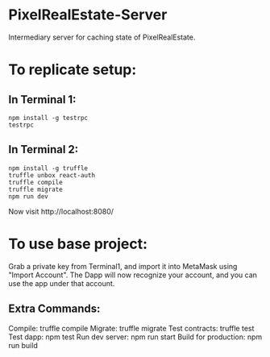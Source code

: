 # PixelRealEstate-Server
Intermediary server for caching state of PixelRealEstate.

To replicate setup:
===

In Terminal 1:
---
    npm install -g testrpc
    testrpc

In Terminal 2:
---
    npm install -g truffle
    truffle unbox react-auth
    truffle compile
    truffle migrate
    npm run dev

Now visit http://localhost:8080/

To use base project:
===

Grab a private key from Terminal1, and import it into MetaMask using "Import Account".
The Dapp will now recognize your account, and you can use the app under that account.


Extra Commands:
---
Compile:              truffle compile
Migrate:              truffle migrate
Test contracts:       truffle test
Test dapp:            npm test
Run dev server:       npm run start
Build for production: npm run build
